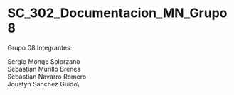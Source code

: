 # SC_302_Documentacion_MN_Grupo8

Grupo 08 
Integrantes:

Sergio Monge Solorzano\
Sebastian Murillo Brenes\
Sebastian Navarro Romero\
Joustyn Sanchez Guido\
